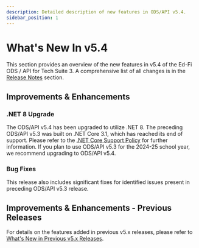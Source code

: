 ```yaml
---
description: Detailed description of new features in ODS/API v5.4.
sidebar_position: 1
---
```


# What's New In v5.4

This section provides an overview of the new features in v5.4 of the Ed-Fi ODS / API for Tech Suite 3. A comprehensive list of all changes is in the [Release Notes](https://edfi.atlassian.net/wiki/spaces/ODSAPIS3V54/pages/22774180/What+s+New+-+Release+Notes) section.

## Improvements & Enhancements

### .NET 8 Upgrade

The ODS/API v5.4 has been upgraded to utilize .NET 8. The preceding ODS/API v5.3 was built on .NET Core 3.1, which has reached its end of support. Please refer to the [.NET Core Support Policy](https://dotnet.microsoft.com/en-us/platform/support/policy/dotnet-core) for further information. If you plan to use ODS/API v5.3 for the 2024-25 school year, we recommend upgrading to ODS/API v5.4.

### Bug Fixes

This release also includes significant fixes for identified issues present in preceding ODS/API v5.3 release.

## Improvements & Enhancements - Previous Releases

For details on the features added in previous v5.x releases, please refer to [What's New in Previous v5.x Releases](https://edfi.atlassian.net/wiki/spaces/ODSAPIS3V54/pages/22774172/What+s+New+in+Previous+v5.x+Releases).

